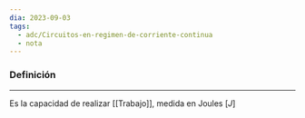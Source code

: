 ```yaml
---
dia: 2023-09-03
tags:
  - adc/Circuitos-en-regimen-de-corriente-continua
  - nota
---
```

### Definición
---
Es la capacidad de realizar [[Trabajo]], medida en Joules $[J]$